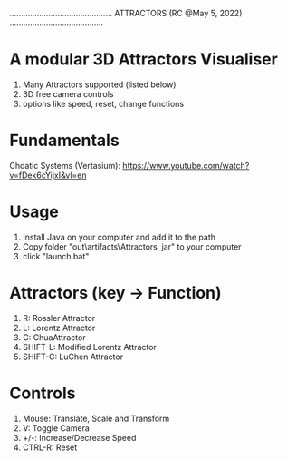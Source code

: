 .............................................   ATTRACTORS  (RC @May 5, 2022) .........................................

# A modular 3D Attractors Visualiser

1. Many Attractors supported (listed below)
2. 3D free camera controls
3. options like speed, reset, change functions

# Fundamentals

Choatic Systems (Vertasium): https://www.youtube.com/watch?v=fDek6cYijxI&vl=en

# Usage

1. Install Java on your computer and add it to the path
2. Copy folder "out\artifacts\Attractors_jar" to your computer
2. click "launch.bat"

# Attractors (key -> Function)

1. R: Rossler Attractor
2. L: Lorentz Attractor
3. C: ChuaAttractor
4. SHIFT-L: Modified Lorentz Attractor
5. SHIFT-C: LuChen Attractor

# Controls

1. Mouse: Translate, Scale and Transform
2. V: Toggle Camera
3. +/-: Increase/Decrease Speed
4. CTRL-R: Reset